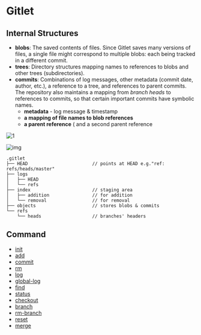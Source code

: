 # Gitlet

## Internal Structures

- **blobs**: The saved contents of files. Since Gitlet saves many versions of files, a single file might correspond to multiple blobs: each being tracked in a different commit.
- **trees**: Directory structures mapping names to references to blobs and other trees (subdirectories).
- **commits**: Combinations of log messages, other metadata (commit date, author, etc.), a reference to a tree, and references to parent commits. The repository also maintains a mapping from *branch heads* to references to commits, so that certain important commits have symbolic names.
  - **metadata** - log message & timestamp
  - **a mapping of file names to blob references**
  - **a parent reference** ( and a second parent reference


![1](https://cdn.just-plain.fun/img/1.png)



![img](https://sp21.datastructur.es/materials/proj/proj2/image/commits-and-blobs.png)



```
.gitlet
├── HEAD						// points at HEAD e.g."ref: refs/heads/master"
├── logs
│   ├── HEAD
│   └── refs
├── index						// staging area
│  	├── addition				// for addition
│   └── removal					// for removal
├── objects						// stores blobs & commits
└── refs
    └── heads					// branches' headers
```

## Command

- [init](https://sp21.datastructur.es/materials/proj/proj2/proj2#init)
- [add](https://sp21.datastructur.es/materials/proj/proj2/proj2#add)
- [commit](https://sp21.datastructur.es/materials/proj/proj2/proj2#commit)
- [rm](https://sp21.datastructur.es/materials/proj/proj2/proj2#rm)
- [log](https://sp21.datastructur.es/materials/proj/proj2/proj2#log)
- [global-log](https://sp21.datastructur.es/materials/proj/proj2/proj2#global-log)
- [find](https://sp21.datastructur.es/materials/proj/proj2/proj2#find)
- [status](https://sp21.datastructur.es/materials/proj/proj2/proj2#status)
- [checkout](https://sp21.datastructur.es/materials/proj/proj2/proj2#checkout)
- [branch](https://sp21.datastructur.es/materials/proj/proj2/proj2#branch)
- [rm-branch](https://sp21.datastructur.es/materials/proj/proj2/proj2#rm-branch)
- [reset](https://sp21.datastructur.es/materials/proj/proj2/proj2#reset)
- [merge](https://sp21.datastructur.es/materials/proj/proj2/proj2#merge)